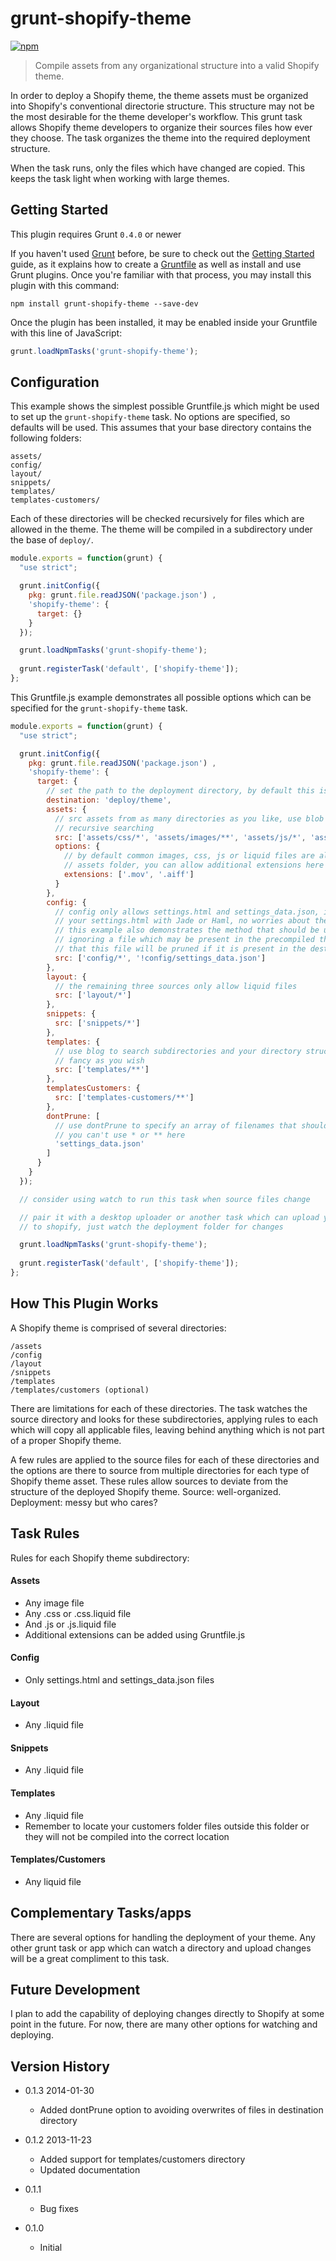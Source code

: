 # grunt-shopify-theme

[![npm](https://nodei.co/npm/grunt-shopify-theme.png?downloads=true&stars=true)](https://npmjs.org/package/grunt-shopify-theme)

> Compile assets from any organizational structure into a valid Shopify theme.

In order to deploy a Shopify theme, the theme assets must be organized into Shopify's conventional directorie structure. This structure may not be the most desirable for the theme developer's workflow. This grunt task allows Shopify theme developers to organize their sources files how ever they choose. The task organizes the theme into the required deployment structure.

When the task runs, only the files which have changed are copied. This keeps the task light when working with large themes.

## Getting Started
This plugin requires Grunt `0.4.0` or newer

If you haven't used [Grunt](http://gruntjs.com/) before, be sure to check out the [Getting Started](http://gruntjs.com/getting-started) guide, as it explains how to create a [Gruntfile](http://gruntjs.com/sample-gruntfile) as well as install and use Grunt plugins. Once you're familiar with that process, you may install this plugin with this command:

```shell
npm install grunt-shopify-theme --save-dev
```

Once the plugin has been installed, it may be enabled inside your Gruntfile with this line of JavaScript:

```js
grunt.loadNpmTasks('grunt-shopify-theme');
```

## Configuration
This example shows the simplest possible Gruntfile.js which might be used to set up the `grunt-shopify-theme` task. No options are specified, so defaults will be used. This assumes that your base directory contains the following folders:

```
assets/
config/
layout/
snippets/
templates/
templates-customers/
```

Each of these directories will be checked recursively for files which are allowed in the theme. The theme will be compiled in a subdirectory under the base of `deploy/`.

```javascript
module.exports = function(grunt) {
  "use strict";

  grunt.initConfig({
    pkg: grunt.file.readJSON('package.json') ,
    'shopify-theme': {
      target: {}
    }
  });

  grunt.loadNpmTasks('grunt-shopify-theme');
  
  grunt.registerTask('default', ['shopify-theme']);
};
```

This Gruntfile.js example demonstrates all possible options which can be specified for the `grunt-shopify-theme` task.

```javascript
module.exports = function(grunt) {
  "use strict";

  grunt.initConfig({
    pkg: grunt.file.readJSON('package.json') ,
    'shopify-theme': {
      target: {
        // set the path to the deployment directory, by default this is deploy/
        destination: 'deploy/theme',
        assets: {
          // src assets from as many directories as you like, use blob (**) for
          // recursive searching
          src: ['assets/css/*', 'assets/images/**', 'assets/js/*', 'assets/fonts/*'],
          options: {
            // by default common images, css, js or liquid files are allowed in the
            // assets folder, you can allow additional extensions here
            extensions: ['.mov', '.aiff']
          }
        },
        config: {
          // config only allows settings.html and settings_data.json, if you render
          // your settings.html with Jade or Haml, no worries about the other files ...
          // this example also demonstrates the method that should be used for
          // ignoring a file which may be present in the precompiled theme, remember
          // that this file will be pruned if it is present in the destination folder
          src: ['config/*', '!config/settings_data.json']
        },
        layout: {
          // the remaining three sources only allow liquid files
          src: ['layout/*']
        },
        snippets: {
          src: ['snippets/*']
        },
        templates: {
          // use blog to search subdirectories and your directory structure can be as
          // fancy as you wish
          src: ['templates/**']
        },
        templatesCustomers: {
          src: ['templates-customers/**']
        },
        dontPrune: [
          // use dontPrune to specify an array of filenames that should not be pruned,
          // you can't use * or ** here
          'settings_data.json'
        ]
      }
    }
  });

  // consider using watch to run this task when source files change

  // pair it with a desktop uploader or another task which can upload your files directly
  // to shopify, just watch the deployment folder for changes

  grunt.loadNpmTasks('grunt-shopify-theme');
  
  grunt.registerTask('default', ['shopify-theme']);
};
```

## How This Plugin Works
A Shopify theme is comprised of several directories:

```
/assets
/config
/layout
/snippets
/templates
/templates/customers (optional)
```

There are limitations for each of these directories. The task watches the source directory and looks for these subdirectories, applying rules to each which will copy all applicable files, leaving behind anything which is not part of a proper Shopify theme.

A few rules are applied to the source files for each of these directories and the options are there to source from multiple directories for each type of Shopify theme asset. These rules allow sources to deviate from the structure of the deployed Shopify theme. Source: well-organized. Deployment: messy but who cares?

## Task Rules
Rules for each Shopify theme subdirectory:

#### Assets
+ Any image file
+ Any .css or .css.liquid file
+ And .js or .js.liquid file
+ Additional extensions can be added using Gruntfile.js

#### Config
+ Only settings.html and settings_data.json files

#### Layout
+ Any .liquid file

#### Snippets
+ Any .liquid file

#### Templates
+ Any .liquid file
+ Remember to locate your customers folder files outside this folder or they will not be compiled into the correct location

#### Templates/Customers
+ Any liquid file

## Complementary Tasks/apps
There are several options for handling the deployment of your theme. Any other grunt task or app which can watch a directory and upload changes will be a great compliment to this task.

## Future Development
I plan to add the capability of deploying changes directly to Shopify at some point in the future. For now, there are many other options for watching and deploying.

## Version History

+ 0.1.3 2014-01-30
  + Added dontPrune option to avoiding overwrites of files in destination directory

+ 0.1.2 2013-11-23
  + Added support for templates/customers directory
  + Updated documentation

+ 0.1.1
  + Bug fixes

+ 0.1.0
  + Initial
